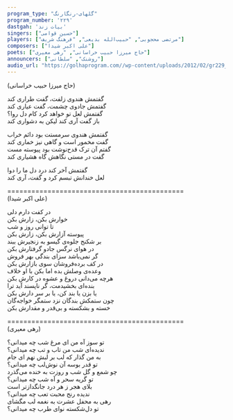 ```yaml
---
program_type: "گلهای-رنگارنگ"
program_number: '۲۲۹'
dastgah: 'بیات زند'
singers: ["حسین قوامی"]
players: ["مرتضی محجوبی", "حبیب‌الله بدیعی", "فرهنگ شریف"]
composers: ["علی اکبر شیدا"]
poets: ["حاج میرزا حبیب خراسانی", "رهی معیری"]
announcers: ["روشنک", "سلطانی"]
audio_url: "https://golhaprogram.com//wp-content/uploads/2012/02/gr229_64kbp.mp3"
---
```


(حاج میرزا حبیب خراسانی)

گفتمش هندوی زلفت، گفت طراری کند  
گفتمش جادوی چشمت، گفت عیاری کند  
گفتمش لعل تو خواهد کرد کام دل روا؟  
باز گفت آری کند لیکن به دشواری کند  

گفتمش هندوی سرمستت بود دائم خراب  
گفت مخمور است و گاهی نیز خماری کند  
گفتم آن ترک قدح‌نوشت بود پیوسته مست  
گفت در مستی نگاهش گاه هشیاری کند  

گفتمش آخر کند درد دل ما را دوا  
لعل خندانش تبسم کرد و گفت، آری کند

============================================  
(علی اکبر شیدا)  

در کفت دارم دلی  
خوارش بکن، زارش بکن  
تا توانی روز و شب  
پیوسته آزارش بکن، زارش بکن  
بر شکنج جلوه‌ی گیسو به زنجیرش ببند  
در هوای نرگس جادو گرفتارش بکن  
گر نمی‌باشد سزای بندگی بهر فروش  
در کف برده‌فروشان سوی بازارش بکن  
وعده‌ی وصلش بده اما بکن با او خلاف  
هرچه می‌دانی دروغ و عشوه در کارش بکن  
بنده‌ای بخشیدمت، گر ناپسند آید ترا  
یا بزن یا بند کن، یا بر سر دارش بکن  
چون ستمکش بندگان نزد ستمگر خواجه‌گان  
خسته و بشکسته و بی‌قدر و مقدارش بکن  

============================================  
(رهی معیری)  

تو سوز آه من ای مرغ شب چه میدانی؟  
ندیده‌ای شب من تاب و تب چه میدانی؟  
به من گذار که لب بر لبش نهم ای جام  
تو قدر بوسه آن نوش‌لب چه میدانی؟  
چو شمع و گل شب و روزت به خنده می‌گذرد  
تو گریه سحر و آه شب چه میدانی؟  
بلای هجر ز هر درد جانگدازتر است  
ندیده رنج محبت تعب چه میدانی؟  
رهی به محفل عشرت به نغمه لب مگشای  
تو دل‌شکسته نوای طرب چه میدانی؟  
